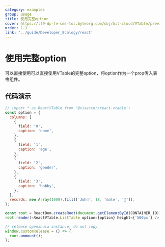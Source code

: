 ```yaml
---
category: examples
group: usage
title: 使用完整option
cover: https://lf9-dp-fe-cms-tos.byteorg.com/obj/bit-cloud/VTable/preview/react-default.png
order: 1-1
link: '../guide/Developer_Ecology/react'
---
```


# 使用完整option

可以直接使用可以直接使用VTable的完整option，将option作为一个prop传入表格组件。

## 代码演示
```javascript livedemo template=vtable-react
// import * as ReactVTable from '@visactor/react-vtable';
const option = {
  columns: [
    {
      field: '0',
      caption: 'name',
    },
    {
      field: '1',
      caption: 'age',
    },
    {
      field: '2',
      caption: 'gender',
    },
    {
      field: '3',
      caption: 'hobby',
    },
  ],
  records: new Array(1000).fill(['John', 18, 'male', '🏀']),
};

const root = ReactDom.createRoot(document.getElementById(CONTAINER_ID));
root.render(<ReactVTable.ListTable option={option} height={'500px'} />);

// release openinula instance, do not copy
window.customRelease = () => {
  root.unmount();
};
```